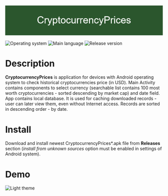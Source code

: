 ﻿![banner](res/banner.png)

![Operating system](https://img.shields.io/badge/OS-Android%208.0%2B-brightgreen)  ![Main language](https://img.shields.io/badge/Main%20language-Kotlin-blue) 
![Release version](https://img.shields.io/github/v/tag/arturkowalczyk300/android-cryptocurrency-prices?color=darkviolet&label=Release)

# Description
**CryptocurrencyPrices** is application for devices with Android operating system to check historical cryptocurrencies price (in USD).
Main Activity contains components to select currency (searchable list contains 100 most worth cryptocurrencies - sorted descending by market cap) and date field.
App contains local database. It is used for caching downloaded records - user can later view them, even without Internet access. Records are sorted in descending order - by date.

# Install
Download and install newest CryptocurrencyPrices*.apk file from **Releases** section (*install from unknown sources* option must be enabled in settings of Android system).

# Demo
<img src="res/demo.gif" alt="Light theme" width="40%" height="40%"> 
